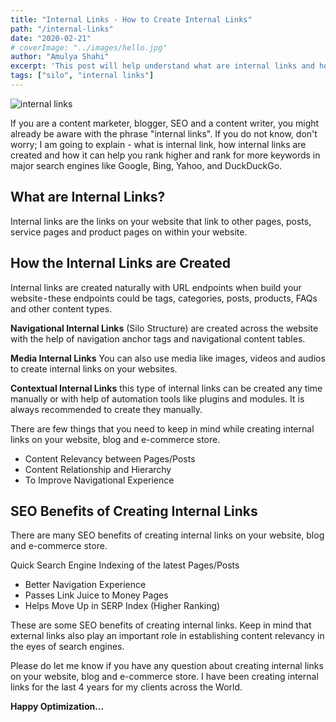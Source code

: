 ```yaml
---
title: "Internal Links - How to Create Internal Links"
path: "/internal-links"
date: "2020-02-21"
# coverImage: "../images/hello.jpg"
author: "Amulya Shahi"
excerpt: 'This post will help understand what are internal links and how to create them properly on your niche site blog, website and e-commerce store.'
tags: ["silo", "internal links"]
---
```



![internal links](/media/internal-links.png "internal links")

If you are a content marketer, blogger, SEO and a content writer, you might already be aware with the phrase "internal links". If you do not know, don't worry; I am going to explain - what is internal link, how internal links are created and how it can help you rank higher and rank for more keywords in major search engines like Google, Bing, Yahoo, and DuckDuckGo.

## What are Internal Links?

Internal links are the links on your website that link to other pages, posts, service pages and product pages on within your website.

## How the Internal Links are Created

Internal links are created naturally with URL endpoints when build your website - these endpoints could be tags, categories, posts, products, FAQs and other content types.

 **Navigational Internal Links** (Silo Structure) are created across the website with the help of navigation anchor tags and navigational content tables.
 
**Media Internal Links** You can also use media like images, videos and audios to create internal links on your websites.

**Contextual Internal Links** this type of internal links can be created any time manually or with help of automation tools like plugins and modules. It is always recommended to create they manually.
 

There are few things that you need to keep in mind while creating internal links on your website, blog and e-commerce store.
  

- Content Relevancy between Pages/Posts
- Content Relationship and Hierarchy
- To Improve Navigational Experience

  
## SEO Benefits of Creating Internal Links

There are many SEO benefits of creating internal links on your website, blog and e-commerce store.

Quick Search Engine Indexing of the latest Pages/Posts
- Better Navigation Experience
- Passes Link Juice to Money Pages
- Helps Move Up in SERP Index (Higher Ranking)

 
These are some SEO benefits of creating internal links. Keep in mind that external links also play an important role in establishing content relevancy in the eyes of search engines.

Please do let me know if you have any question about creating internal links on your website, blog and e-commerce store. I have been creating internal links for the last 4 years for my clients across the World.

 **Happy Optimization…**